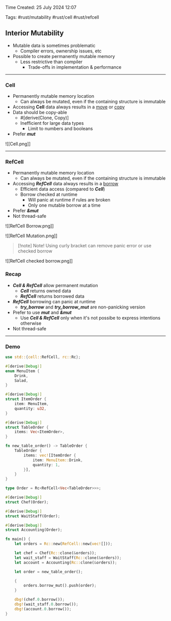 Time Created: 25 July 2024 12:07

Tags: #rust/mutability #rust/cell #rust/refcell 

## Interior Mutability

- Mutable data is sometimes problematic
	- Compiler errors, ownership issues, etc
- Possible to create permanently mutable memory
	- Less restrictive than compiler
		- Trade-offs in implementation & performance

---
### Cell

- Permanently mutable memory location
	- Can always be mutated, even if the containing structure is immutable
- Accessing **Cell** data always results in a <u>move</u> or <u>copy</u> 
- Data should be copy-able
	- #[derive(Clone, Copy)]
	- Inefficient for large data types
		- Limit to numbers and booleans
- Prefer ***mut*** 

![[Cell.png]]

---

### RefCell

- Permanently mutable memory location
	- Can always be mutated, even if the containing structure is immutable
- Accessing ***RefCell*** data always results in a <u>borrow</u> 
	- Efficient data access (compared to ***Cell***)
	- Borrow checked at runtime
		- Will panic at runtime if rules are broken
		- Only one mutable borrow at a time
- Prefer ***&mut*** 
- Not thread-safe

![[RefCell Borrow.png]]

![[RefCell Mutation.png]]

>[!note] Note!
>Using curly bracket can remove panic error or use checked borrow

![[RefCell checked borrow.png]]

### Recap

- ***Cell & RefCell*** allow permanent mutation
	- ***Cell*** returns owned data
	- ***RefCell*** returns borrowed data
- ***RefCell*** borrowing can panic at runtime
	- ***try_borrow*** and ***try_borrow_mut*** are non-panicking version
- Prefer to use ***mut*** and ***&mut*** 
	- Use ***Cell & RefCell*** only when it's not possibe to express intentions otherwise
- Not thread-safe

---
### Demo

```rust
use std::{cell::RefCell, rc::Rc};

#[derive(Debug)]
enum MenuItem {
    Drink,
    Salad,
}

#[derive(Debug)]
struct ItemOrder {
    item: MenuItem,
    quantity: u32,
}

#[derive(Debug)]
struct TableOrder {
    items: Vec<ItemOrder>,
}

fn new_table_order() -> TableOrder {
    TableOrder {
        items: vec![ItemOrder {
            item: MenuItem::Drink,
            quantity: 1,
        }],
    }
}

type Order = Rc<RefCell<Vec<TableOrder>>>;

#[derive(Debug)]
struct Chef(Order);

#[derive(Debug)]
struct WaitStaff(Order);

#[derive(Debug)]
struct Accounting(Order);

fn main() {
    let orders = Rc::new(RefCell::new(vec![]));

    let chef = Chef(Rc::clone(&orders));
    let wait_staff = WaitStaff(Rc::clone(&orders));
    let account = Accounting(Rc::clone(&orders));

    let order = new_table_order();

    {
        orders.borrow_mut().push(order);
    }

    dbg!(chef.0.borrow());
    dbg!(wait_staff.0.borrow());
    dbg!(account.0.borrow());
}
```

